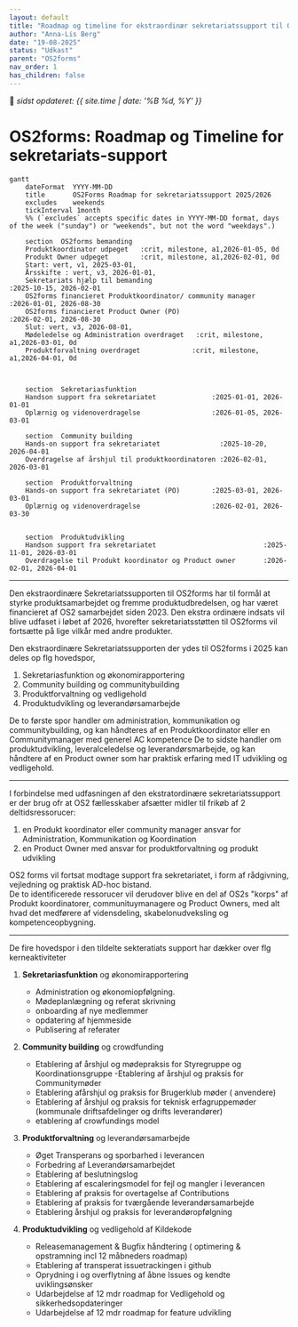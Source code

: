 ```yaml
---
layout: default
title: "Roadmap og timeline for ekstraordinær sekretariatssupport til OS2forms"
author: "Anna-Lis Berg"
date: "19-08-2025"
status: "Udkast" 
parent: "OS2forms"
nav_order: 1
has_children: false
---
```


📆 _sidst opdateret: {{ site.time | date: '%B %d, %Y' }}_

# OS2forms: Roadmap og Timeline for sekretariats-support

```mermaid
gantt
    dateFormat  YYYY-MM-DD
    title       OS2Forms Roadmap for sekretariatssupport 2025/2026
    excludes    weekends
    tickInterval 1month
    %% (`excludes` accepts specific dates in YYYY-MM-DD format, days of the week ("sunday") or "weekends", but not the word "weekdays".)

    section  OS2forms bemanding
    Produktkoordinator udpeget   :crit, milestone, a1,2026-01-05, 0d
    Produkt Owner udpeget        :crit, milestone, a1,2026-02-01, 0d
    Start: vert, v1, 2025-03-01,
    Årsskifte : vert, v3, 2026-01-01,
    Sekretariats hjælp til bemanding                                  :2025-10-15, 2026-02-01
    OS2forms financieret Produktkoordinator/ community manager        :2026-01-01, 2026-08-30
    OS2forms financieret Product Owner (PO)                           :2026-02-01, 2026-08-30
    Slut: vert, v3, 2026-08-01,
    Mødeledelse og Administration overdraget   :crit, milestone, a1,2026-03-01, 0d
    Produktforvaltning overdraget             :crit, milestone, a1,2026-04-01, 0d



    section  Sekretariasfunktion
    Handson support fra sekretariatet              :2025-01-01, 2026-01-01
    Oplærnig og videnoverdragelse                  :2026-01-05, 2026-03-01

    section  Community building
    Hands-on support fra sekretariatet               :2025-10-20, 2026-04-01
    Overdragelse af årshjul til produktkoordinatoren :2026-02-01, 2026-03-01

    section  Produktforvaltning
    Hands-on support fra sekretariatet (PO)        :2025-03-01, 2026-03-01
    Oplærnig og videnoverdragelse                  :2026-02-01, 2026-03-30


    section  Produktudvikling
    Handson support fra sekretariatet                           :2025-11-01, 2026-03-01
    Overdragelse til Produkt koordinator og Product owner       :2026-02-01, 2026-04-01

```
______________

Den ekstraordinære Sekretariatssupporten til OS2forms har til formål at styrke produktsamarbejdet og fremme produktudbredelsen, og har været financieret af OS2 samarbejdet siden 2023.
Den ekstra ordinære indsats vil blive udfaset i løbet af 2026, hvorefter sekretariatsstøtten til OS2forms vil fortsætte på lige vilkår med andre produkter.

Den ekstraordinære Sekretariatssupporten der ydes til OS2forms i 2025 kan deles op flg hovedspor, 

1. Sekretariasfunktion og økonomirapportering
2. Community building og communitybuilding
3. Produktforvaltning og vedligehold
4. Produktudvikling og leverandørsamarbejde

De to første spor handler om administration, kommunikation og communitybuilding, og kan håndteres af en Produktkoordinator eller en Communitymanager med generel AC kompetence
De to sidste handler om produktudvikling, leveralceledelse og leverandørsmarbejde, og kan håndtere af en Product owner som har praktisk erfaring med IT udvikling og vedligehold. 
______________

I forbindelse med udfasningen af den ekstratordinære sekretariatssupport er der brug ofr at OS2 fællesskaber afsætter midler til frikøb af 2 deltidsressorucer:
   1. en Produkt koordinator eller community manager ansvar for Administration, Kommunikation og Koordination 
   2. en Product Owner med ansvar for produktforvaltning og produkt udvikling

OS2 forms vil fortsat modtage support fra sekretariatet, i form af rådgivning, vejledning og praktisk AD-hoc bistand.  
De to identificerede ressorucer vil derudover blive en del af OS2s "korps" af Produkt koordinatorer, communituymanagere og Product Owners, med alt hvad det medførere af vidensdeling, skabelonudveksling og kompetenceopbygning. 
______________

De fire hovedspor i den tildelte sekteratiats support har dækker over flg kerneaktiviteter

1. **Sekretariasfunktion** og økonomirapportering
   - Administration og økonomiopfølgning.
   - Mødeplanlægning og referat skrivning
   - onboarding af nye medlemmer 
   - opdatering af hjemmeside
   - Publisering af referater

2. **Community building** og crowdfunding
    - Etablering af årshjul og mødepraksis for Styregruppe og Koordinationsgruppe
     -Etablering af årshjul og praksis for Communitymøder
    - Etablering afårshjul og praksis for Brugerklub møder ( anvendere)
    - Etablering af årshjul og praksis for teknisk erfagruppemøder (kommunale driftsafdelinger og drifts leverandører)
    - etablering af crowfundings model
        
3. **Produktforvaltning** og leverandørsamarbejde
    - Øget Transperans og sporbarhed i leverancen
    - Forbedring af Leverandørsamarbejdet
    - Etablering af beslutningslog
    - Etablering af escaleringsmodel for fejl og mangler i leverancen
    - Etablering af praksis for overtagelse af Contributions
    - Etablering af praksis for tværgående leverandørsamarbejde
    - Etablering  årshjul og praksis for leverandøropfølgning

      
5.  **Produktudvikling** og vedligehold af Kildekode
    - Releasemanagement & Bugfix håndtering ( optimering & opstramning incl 12 måbneders roadmap)
    - Etablering af transperat issuetrackingen i github
    - Oprydning i og overflytning af åbne Issues og kendte uviklingsønsker
    - Udarbejdelse af 12 mdr roadmap for Vedligehold og sikkerhedsopdateringer
    - Udarbejdelse af 12 mdr roadmap for feature udvikling



